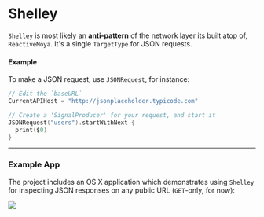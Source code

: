 # Shelley

`Shelley` is most likely an **anti-pattern** of the network layer its built atop of, `ReactiveMoya`. It's a single `TargetType` for JSON requests.

#### Example

To make a JSON request, use `JSONRequest`, for instance:

```swift
// Edit the `baseURL`
CurrentAPIHost = "http://jsonplaceholder.typicode.com"

// Create a 'SignalProducer' for your request, and start it
JSONRequest("users").startWithNext {
  print($0)
}
```
<hr/>

### Example App

The project includes an OS X application which demonstrates using `Shelley` for inspecting JSON responses on any public URL (`GET`-only, for now):

![](http://cl.ly/2u2H0l2B0E3b/ShelleyApp.png)
